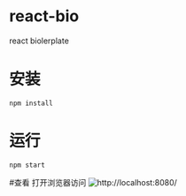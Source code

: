 # react-bio
react biolerplate

# 安装
`npm install`

# 运行
`npm start`

#查看
打开浏览器访问 ![http://localhost:8080/]()
